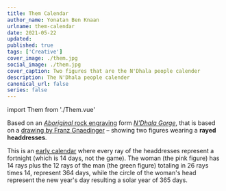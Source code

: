 ```yaml
---
title: Them Calendar
author_name: Yonatan Ben Knaan
urlname: them-calendar
date: 2021-05-22
updated: 
published: true
tags: ['Creative']
cover_image: ./them.jpg
social_image: ./them.jpg
cover_caption: Two figures that are the N'Dhala people calender
description: The N'Dhala people calender
canonical_url: false
series: false
---
```

import Them from './Them.vue'

Based on an [*Aboriginal* rock engraving](https://commons.wikimedia.org/wiki/File:N%27Dhala_Gorge005a.jpg#/media/File:N'Dhala_Gorge005a.jpg) form [*N'Dhala Gorge*](https://en.wikipedia.org/wiki/N%27Dhala_Gorge_Nature_Park), that is based on a [drawing by Franz Gnaedinger](http://www.seshat.ch/home/ndhala.GIF) – showing two figures wearing a **rayed headdresses**. 

This is an [early calendar](http://www.seshat.ch/home/calendar.htm) where every ray of the headdresses represent a fortnight (which is 14 days, not the game). The woman (the pink figure) has 14 rays plus the 12 rays of the man (the green figure) totaling in 26 rays times 14, represent 364 days, while the circle of the woman's head represent the new year's day resulting a solar year of 365 days.

<Them />











